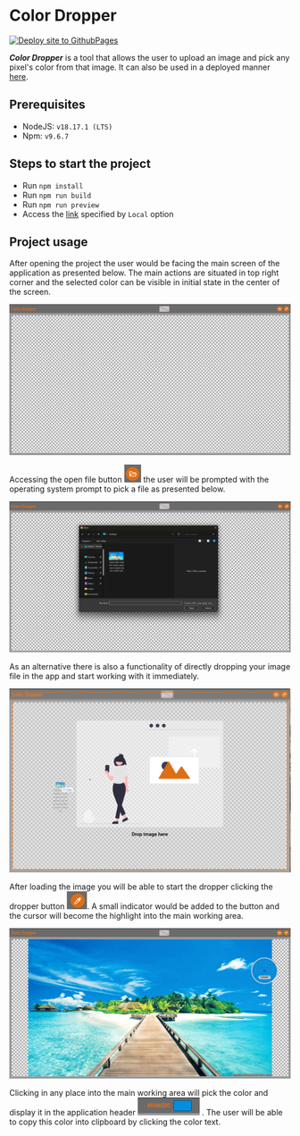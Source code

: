 # Color Dropper

[![Deploy site to GithubPages](https://github.com/GabrielGhimici/color-dropper/actions/workflows/delpoy-to-github-pages.yml/badge.svg)](https://github.com/GabrielGhimici/color-dropper/actions/workflows/delpoy-to-github-pages.yml)

_**Color Dropper**_ is a tool that allows the user to upload an image and pick any pixel's color from that image. It can also be used in a deployed manner [here](https://gabrielghimici.github.io/color-dropper).

## Prerequisites

- NodeJS: `v18.17.1 (LTS)`
- Npm: `v9.6.7`

## Steps to start the project

- Run `npm install`
- Run `npm run build`
- Run `npm run preview`
- Access the [link](http://localhost:8080/color-dropper/) specified by `Local` option

## Project usage

After opening the project the user would be facing the main screen of the application as presented below. The main actions are situated in top right corner and the selected color can be visible in initial state in the center of the screen.

![Main screen of the app](./gh-docs/main-screen.png)

Accessing the open file button <img src="./gh-docs/open-image.png" height="32px"> the user will be prompted with the operating system prompt to pick a file as presented below.

![Open a file via open button](./gh-docs/select-image.png)

As an alternative there is also a functionality of directly dropping your image file in the app and start working with it immediately.

![Drop target file directly into the app](./gh-docs/drop-file.png)

After loading the image you will be able to start the dropper clicking the dropper button <img src="./gh-docs/pick-color.png" height="32px">. A small indicator would be added to the button and the cursor will become the highlight into the main working area.

![Dropper active and picking color](./gh-docs/picker-enabled.png)

Clicking in any place into the main working area will pick the color and display it in the application header <img src="./gh-docs/populated-color.png" height="32px"> . The user will be able to copy this color into clipboard by clicking the color text.